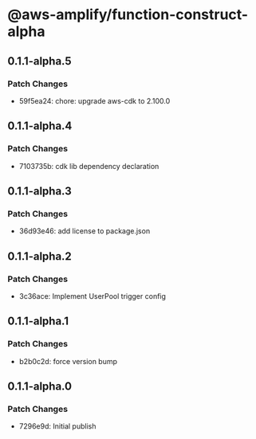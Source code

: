 # @aws-amplify/function-construct-alpha

## 0.1.1-alpha.5

### Patch Changes

- 59f5ea24: chore: upgrade aws-cdk to 2.100.0

## 0.1.1-alpha.4

### Patch Changes

- 7103735b: cdk lib dependency declaration

## 0.1.1-alpha.3

### Patch Changes

- 36d93e46: add license to package.json

## 0.1.1-alpha.2

### Patch Changes

- 3c36ace: Implement UserPool trigger config

## 0.1.1-alpha.1

### Patch Changes

- b2b0c2d: force version bump

## 0.1.1-alpha.0

### Patch Changes

- 7296e9d: Initial publish
